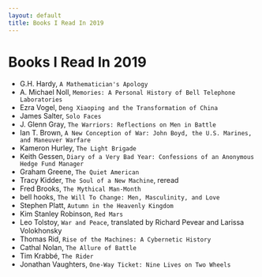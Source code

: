```yaml
---
layout: default
title: Books I Read In 2019
---
```

# Books I Read In 2019

- G.H. Hardy, `A Mathematician's Apology`
- A. Michael Noll, `Memories: A Personal History of Bell Telephone Laboratories`
- Ezra Vogel, `Deng Xiaoping and the Transformation of China`
- James Salter, `Solo Faces`
- J. Glenn Gray, `The Warriors: Reflections on Men in Battle`
- Ian T. Brown, `A New Conception of War: John Boyd, the U.S. Marines, and Maneuver Warfare`
- Kameron Hurley, `The Light Brigade`
- Keith Gessen, `Diary of a Very Bad Year: Confessions of an Anonymous Hedge Fund Manager`
- Graham Greene, `The Quiet American`
- Tracy Kidder, `The Soul of a New Machine`, reread
- Fred Brooks, `The Mythical Man-Month`
- bell hooks, `The Will To Change: Men, Masculinity, and Love`
- Stephen Platt, `Autumn in the Heavenly Kingdom`
- Kim Stanley Robinson, `Red Mars`
- Leo Tolstoy, `War and Peace`, translated by Richard Pevear and Larissa Volokhonsky
- Thomas Rid, `Rise of the Machines: A Cybernetic History`
- Cathal Nolan, `The Allure of Battle`
- Tim Krabbé, `The Rider`
- Jonathan Vaughters, `One-Way Ticket: Nine Lives on Two Wheels`
